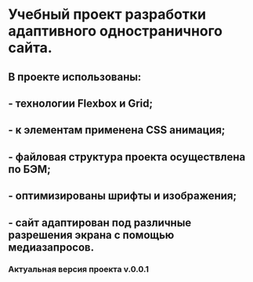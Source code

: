 # Учебный проект разработки адаптивного одностраничного сайта.
## В проекте использованы:
## - технологии Flexbox и Grid;
## - к элементам применена CSS анимация;
## - файловая структура проекта осуществлена по БЭМ; 
## - оптимизированы шрифты и изображения;
## - сайт адаптирован под различные разрешения экрана c помощью медиазапросов. 
### Актуальная версия проекта v.0.0.1
